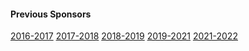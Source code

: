 <h4>Previous Sponsors</h4>  
<a type="button" class="btn btn-primary text-light bg-theme pt-2" href="/sponsors16-17/">2016-2017</a>
<a type="button" class="btn btn-primary text-light bg-theme pt-2" href="/sponsors17-18/">2017-2018</a>
<a type="button" class="btn btn-primary text-light bg-theme pt-2" href="/sponsors18-19/">2018-2019</a>
<a type="button" class="btn btn-primary text-light bg-theme pt-2" href="/sponsors19-21/">2019-2021</a>
<a type="button" class="btn btn-primary text-light bg-theme pt-2" href="/sponsors/">2021-2022</a>
